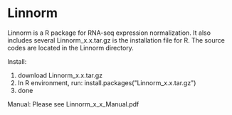# Linnorm
Linnorm is a R package for RNA-seq expression normalization. It also includes several 
Linnorm_x.x.tar.gz is the installation file for R. The source codes are located in the Linnorm directory.


Install:
1) download Linnorm_x.x.tar.gz
2) In R environment, run:
	install.packages("Linnorm_x.x.tar.gz")
3) done


Manual:
Please see Linnorm_x_x_Manual.pdf



